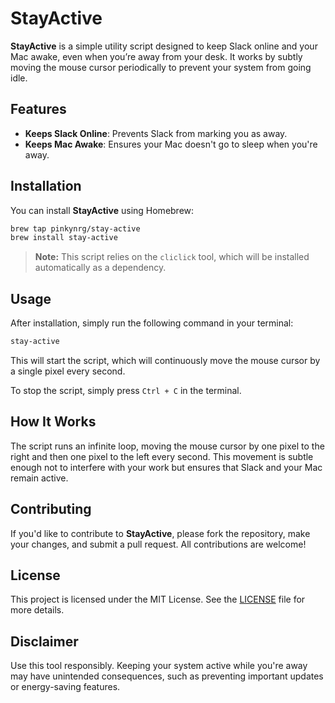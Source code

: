 # StayActive

**StayActive** is a simple utility script designed to keep Slack online and your Mac awake, even when you’re away from your desk. It works by subtly moving the mouse cursor periodically to prevent your system from going idle.

## Features

- **Keeps Slack Online**: Prevents Slack from marking you as away.
- **Keeps Mac Awake**: Ensures your Mac doesn't go to sleep when you're away.

## Installation

You can install **StayActive** using Homebrew:

```bash
brew tap pinkynrg/stay-active
brew install stay-active
```

> **Note:** This script relies on the `cliclick` tool, which will be installed automatically as a dependency.

## Usage

After installation, simply run the following command in your terminal:

```bash
stay-active
```

This will start the script, which will continuously move the mouse cursor by a single pixel every second.

To stop the script, simply press `Ctrl + C` in the terminal.

## How It Works

The script runs an infinite loop, moving the mouse cursor by one pixel to the right and then one pixel to the left every second. This movement is subtle enough not to interfere with your work but ensures that Slack and your Mac remain active.

## Contributing

If you'd like to contribute to **StayActive**, please fork the repository, make your changes, and submit a pull request. All contributions are welcome!

## License

This project is licensed under the MIT License. See the [LICENSE](./LICENSE) file for more details.

## Disclaimer

Use this tool responsibly. Keeping your system active while you're away may have unintended consequences, such as preventing important updates or energy-saving features.
